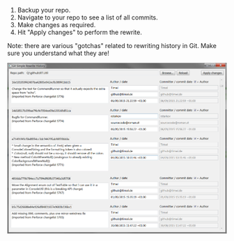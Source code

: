 1. Backup your repo.
1. Navigate to your repo to see a list of all commits.
1. Make changes as required.
1. Hit "Apply changes" to perform the rewrite.

Note: there are various "gotchas" related to rewriting history in Git. Make sure you understand what they are!

![Screenshot](Docs/screenshot1.png)
